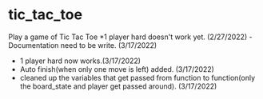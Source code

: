 # tic_tac_toe
Play a game of Tic Tac Toe
<Done>
*1 player hard doesn't work yet. (2/27/2022)
<To do>
-Documentation need to be write. (3/17/2022)
<Changes>
- 1 player hard now works.(3/17/2022)
- Auto finish(when only one move is left) added. (3/17/2022)
- cleaned up the variables that get passed from function to function(only the board_state and player get passed around). (3/17/2022)
